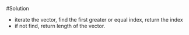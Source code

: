 #Solution

*	iterate the vector, find the first greater or equal index, return the index
*	if not find, return length of the vector.